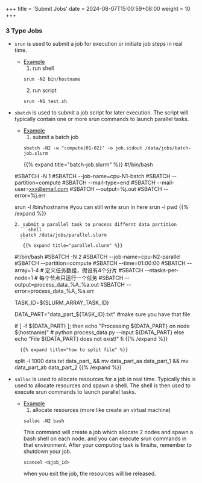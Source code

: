 +++
title = 'Submit Jobs'
date = 2024-08-07T15:00:59+08:00
weight = 10
+++


### 3 Type Jobs

- `srun`
    is used to submit a job for execution or initiate job steps in real time. 
  * [Example]()
    1. run shell
    ```shell
    srun -N2 bin/hostname
    ```
    2. run script
    ```shell
    srun -N1 test.sh
    ```
- `sbatch`
     is used to submit a job script for later execution. The script will typically contain one or more srun commands to launch parallel tasks.
    * [Example]()
      1. submit a batch job
        ```shell
        sbatch -N2 -w "compute[01-02]" -o job.stdout /data/jobs/batch-job.slurm
        ```
        {{% expand title="batch-job.slurm" %}}
    #!/bin/bash

    #SBATCH -N 1
    #SBATCH --job-name=cpu-N1-batch
    #SBATCH --partition=compute
    #SBATCH --mail-type=end
    #SBATCH --mail-user=xxx@email.com
    #SBATCH --output=%j.out
    #SBATCH --error=%j.err

    srun -l /bin/hostname #you can still write srun <command> in here
    srun -l pwd
        {{% /expand %}}

        
      2. submit a parallel task to process differnt data partition
        ```shell
        sbatch /data/jobs/parallel.slurm
        ```
         {{% expand title="parallel.slurm" %}}
    #!/bin/bash
    #SBATCH -N 2 
    #SBATCH --job-name=cpu-N2-parallel
    #SBATCH --partition=compute
    #SBATCH --time=01:00:00
    #SBATCH --array=1-4  # 定义任务数组，假设有4个分片
    #SBATCH --ntasks-per-node=1 # 每个节点只运行一个任务
    #SBATCH --output=process_data_%A_%a.out
    #SBATCH --error=process_data_%A_%a.err

    TASK_ID=${SLURM_ARRAY_TASK_ID}

    DATA_PART="data_part_${TASK_ID}.txt" #make sure you have that file

    if [ -f ${DATA_PART} ]; then
        echo "Processing ${DATA_PART} on node $(hostname)"
        # python process_data.py --input ${DATA_PART}
    else
        echo "File ${DATA_PART} does not exist!"
    fi
        {{% /expand %}}

        {{% expand title="how to split file" %}}
    split -l 1000 data.txt data_part_ 
    && mv data_part_aa data_part_1 
    && mv data_part_ab data_part_2
        {{% /expand %}}

- `salloc`
    is used to allocate resources for a job in real time. Typically this is used to allocate resources and spawn a shell. The shell is then used to execute srun commands to launch parallel tasks.

    * [Example]()
      1. allocate resources (more like create an virtual machine)
      ```shell
      salloc -N2 bash
      ```
      This command will create a job which allocate 2 nodes and spawn a bash shell on each node. and you can execute srun commands in that environment. After your computing task is finsihs, remember to shutdown your job.
      ```shell
      scancel <$job_id>
      ```
      when you exit the job, the resources will be released.